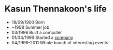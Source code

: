 Kasun Thennakoon's life
===============

- 18/09/1900 Born
- ~1998 Summer job
- 03/1996 Built a computer
- 01/04/1996 Started a [company](http://en.wikipedia.org/wiki/Apple_Inc. "Apple Inc.")
- 04/1999-2011 Whole bunch of interesting events